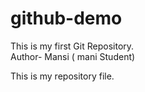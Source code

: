 # github-demo

This is my first Git Repository.
<br>
Author- Mansi ( mani Student)

This is my repository file.
